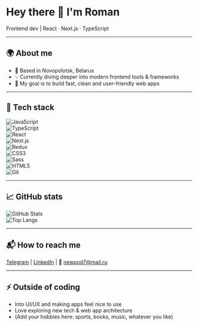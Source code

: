 # Hey there 👋 I'm **Roman**  
Frontend dev | React · Next.js · TypeScript  

---

## 🌍 About me  
- 🏡 Based in Novopolotsk, Belarus  
- 💡 Currently diving deeper into modern frontend tools & frameworks  
- 🎯 My goal is to build fast, clean and user-friendly web apps  

---

## 🧰 Tech stack  

![JavaScript](https://img.shields.io/badge/JavaScript-F7DF1E?logo=javascript&logoColor=black)  
![TypeScript](https://img.shields.io/badge/TypeScript-3178C6?logo=typescript&logoColor=white)  
![React](https://img.shields.io/badge/React-61DAFB?logo=react&logoColor=black)  
![Next.js](https://img.shields.io/badge/Next.js-000000?logo=nextdotjs&logoColor=white)  
![Redux](https://img.shields.io/badge/Redux-764ABC?logo=redux&logoColor=white)  
![CSS3](https://img.shields.io/badge/CSS3-1572B6?logo=css3&logoColor=white)  
![Sass](https://img.shields.io/badge/Sass-CC6699?logo=sass&logoColor=white)  
![HTML5](https://img.shields.io/badge/HTML5-E34F26?logo=html5&logoColor=white)  
![Git](https://img.shields.io/badge/Git-F05032?logo=git&logoColor=white)  

---

## 📈 GitHub stats  

![GitHub Stats](https://github-readme-stats.vercel.app/api?username=roma1524&show_icons=true&theme=dark)  
![Top Langs](https://github-readme-stats.vercel.app/api/top-langs/?username=roma1524&layout=compact&theme=dark)  

---

## 📬 How to reach me  

[Telegram](https://t.me/your_username) | [LinkedIn](https://linkedin.com/in/your_username) | 📧 newpod7@mail.ru  

---

## ⚡ Outside of coding  

- Into UI/UX and making apps feel nice to use  
- Love exploring new tech & web app architecture  
- (Add your hobbies here: sports, books, music, whatever you like)  
